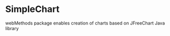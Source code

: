 SimpleChart
===========

webMethods package enables creation of charts based on JFreeChart Java library

